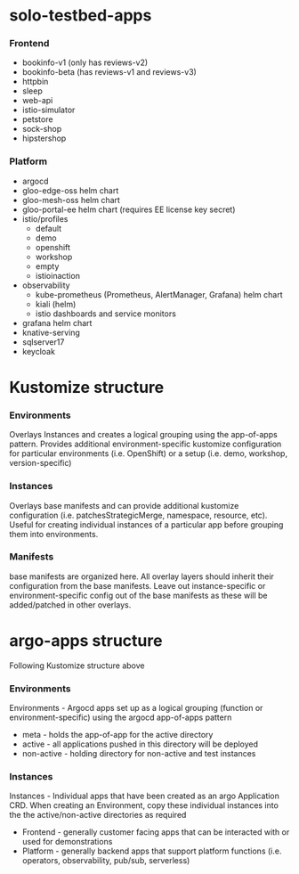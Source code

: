 # solo-testbed-apps

### Frontend
- bookinfo-v1 (only has reviews-v2)
- bookinfo-beta (has reviews-v1 and reviews-v3)
- httpbin
- sleep
- web-api
- istio-simulator
- petstore
- sock-shop
- hipstershop

### Platform
- argocd
- gloo-edge-oss helm chart
- gloo-mesh-oss helm chart
- gloo-portal-ee helm chart (requires EE license key secret)
- istio/profiles
    - default
    - demo
    - openshift
    - workshop
    - empty
    - istioinaction
- observability
    - kube-prometheus (Prometheus, AlertManager, Grafana) helm chart
    - kiali (helm)
    - istio dashboards and service monitors
- grafana helm chart
- knative-serving
- sqlserver17
- keycloak

# Kustomize structure

### Environments
Overlays Instances and creates a logical grouping using the app-of-apps pattern. Provides additional environment-specific kustomize configuration for particular environments (i.e. OpenShift) or a setup (i.e. demo, workshop, version-specific)

### Instances
Overlays base manifests and can provide additional kustomize configuration (i.e. patchesStrategicMerge, namespace, resource, etc). Useful for creating individual instances of a particular app before grouping them into environments.

### Manifests
base manifests are organized here. All overlay layers should inherit their configuration from the base manifests. Leave out instance-specific or environment-specific config out of the base manifests as these will be added/patched in other overlays.

# argo-apps structure
Following Kustomize structure above

### Environments
Environments - Argocd apps set up as a logical grouping (function or environment-specific) using the argocd app-of-apps pattern
- meta - holds the app-of-app for the active directory
- active - all applications pushed in this directory will be deployed
- non-active - holding directory for non-active and test instances

### Instances
Instances - Individual apps that have been created as an argo Application CRD. When creating an Environment, copy these individual instances into the the active/non-active directories as required
- Frontend - generally customer facing apps that can be interacted with or used for demonstrations
- Platform - generally backend apps that support platform functions (i.e. operators, observability, pub/sub, serverless)
